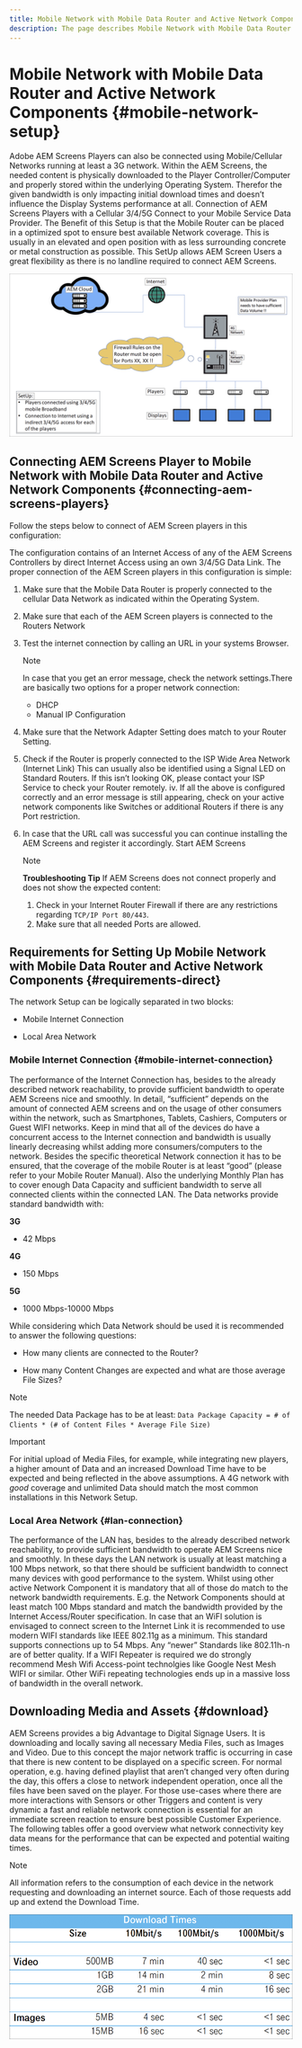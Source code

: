 ```yaml
---
title: Mobile Network with Mobile Data Router and Active Network Components
description: The page describes Mobile Network with Mobile Data Router and Active Network Components
---
```


# Mobile Network with Mobile Data Router and Active Network Components {#mobile-network-setup}

Adobe AEM Screens Players can also be connected using Mobile/Cellular Networks running at least a 3G network.
Within the AEM Screens, the needed content is physically downloaded to the Player Controller/Computer and properly stored within the underlying Operating System. Therefor the given bandwidth is only impacting initial download times and doesn’t influence the Display Systems performance at all.
Connection of AEM Screens Players with a Cellular 3/4/5G Connect to your Mobile Service Data Provider. The Benefit of this Setup is that the Mobile Router can be placed in a optimized spot to ensure best available Network coverage. This is usually in an elevated and open position with as less surrounding concrete or metal construction as possible.
This SetUp allows AEM Screen Users a great flexibility as there is no landline required to connect AEM Screens.

![](/help/using/assets/mobile-network-1.png)

## Connecting AEM Screens Player to Mobile Network with Mobile Data Router and Active Network Components {#connecting-aem-screens-players}

Follow the steps below to connect of AEM Screen players in this configuration:

The configuration contains of an Internet Access of any of the AEM Screens Controllers by direct Internet Access using an own 3/4/5G Data Link.
The proper connection of the AEM Screen players in this configuration is simple:

1. Make sure that the Mobile Data Router is properly connected to the cellular Data Network as indicated within the Operating System.
1. Make sure that each of the AEM Screen players is connected to the Routers Network
1. Test the internet connection by calling an URL in your systems Browser.
   >[!NOTE]
   >In case that you get an error message, check the network settings.There are basically two options for a proper network connection:
   >* DHCP
   >* Manual IP Configuration

1. Make sure that the Network Adapter Setting does match to your Router Setting.
1. Check if the Router is properly connected to the ISP Wide Area Network (Internet Link) This can usually also be identified using a Signal LED on Standard Routers. If this isn’t looking OK, please contact your ISP Service to check your Router remotely.
iv. If all the above is configured correctly and an error message is still appearing, check on your active network components like Switches or additional Routers if there is any Port restriction.
1. In case that the URL call was successful you can continue installing the AEM Screens and register it accordingly. Start AEM Screens

   >[!NOTE]
   >**Troubleshooting Tip**
   >If AEM Screens does not connect properly and does not show the expected content:
   >
   >1. Check in your Internet Router Firewall if there are any restrictions regarding `TCP/IP Port 80/443`.
   >1. Make sure that all needed Ports are allowed.


## Requirements for Setting Up Mobile Network with Mobile Data Router and Active Network Components {#requirements-direct}

The network Setup can be logically separated in two blocks:

* Mobile Internet Connection

* Local Area Network

### Mobile Internet Connection {#mobile-internet-connection}

The performance of the Internet Connection has, besides to the already described network reachability, to provide sufficient bandwidth to operate AEM Screens nice and smoothly. In detail, “sufficient” depends on the amount of connected AEM screens and on the usage of other consumers within the network, such as Smartphones, Tablets, Cashiers, Computers or Guest WIFI networks.
Keep in mind that all of the devices do have a concurrent access to the Internet connection and bandwidth is usually linearly decreasing whilst adding more consumers/computers to the network.
Besides the specific theoretical Network connection it has to be ensured, that the coverage of the mobile Router is at least “good” (please refer to your Mobile Router Manual). Also the underlying Monthly Plan has to cover enough Data Capacity and sufficient bandwidth to serve all connected clients within the connected LAN.
The Data networks provide standard bandwidth with:

**3G**
* 42 Mbps

**4G**
* 150 Mbps

**5G**
* 1000 Mbps-10000 Mbps

While considering which Data Network should be used it is recommended to answer the following questions:

* How many clients are connected to the Router?

* How many Content Changes are expected and what are those average File Sizes?

>[!NOTE]
>The needed Data Package has to be at least:
`Data Package Capacity = # of Clients * (# of Content Files * Average File Size)`

>[!IMPORTANT]
>For initial upload of Media Files, for example, while integrating new players, a higher amount of Data and an increased Download Time have to be expected and being reflected in the above assumptions. A 4G network with *good* coverage and unlimited Data should match the most common installations in this Network Setup.


### Local Area Network {#lan-connection}

The performance of the LAN has, besides to the already described network reachability, to provide sufficient bandwidth to operate AEM Screens nice and smoothly. In these days the LAN network is usually at least matching a 100 Mbps network, so that there should be sufficient bandwidth to connect many devices with good performance to the system. Whilst using other active Network Component it is mandatory that all of those do match to the network bandwidth requirements. E.g. the Network Components should at least match 100 Mbps standard and match the bandwidth provided by the Internet Access/Router specification.
In case that an WiFI solution is envisaged to connect screen to the Internet Link it is recommended to use modern WIFI standards like IEEE 802.11g as a minimum. This standard supports connections up to 54 Mbps. Any “newer” Standards like 802.11h-n are of better quality. If a WIFI Repeater is required we do strongly recommend Mesh Wifi Access-point technolgies like Google Nest Mesh WIFI or similar.
Other WiFi repeating technologies ends up in a massive loss of bandwidth in the overall network.

## Downloading Media and Assets {#download}

AEM Screens provides a big Advantage to Digital Signage Users. It is downloading and locally saving all necessary Media Files, such as Images and Video. Due to this concept the major network traffic is occurring in case that there is new content to be displayed on a specific screen.
For normal operation, e.g. having defined playlist that aren’t changed very often during the day, this offers a close to network independent operation, once all the files have been saved on the player.
For those use-cases where there are more interactions with Sensors or other Triggers and content is very dynamic a fast and reliable network connection is essential for an immediate screen reaction to ensure best possible Customer Experience.
The following tables offer a good overview what network connectivity key data means for the performance that can be expected and potential waiting times.

>[!NOTE]
>All information refers to the consumption of each device in the network requesting and downloading an internet source. Each of those requests add up and extend the Download Time.

![](/help/using/assets/mobile-router-download.png)



